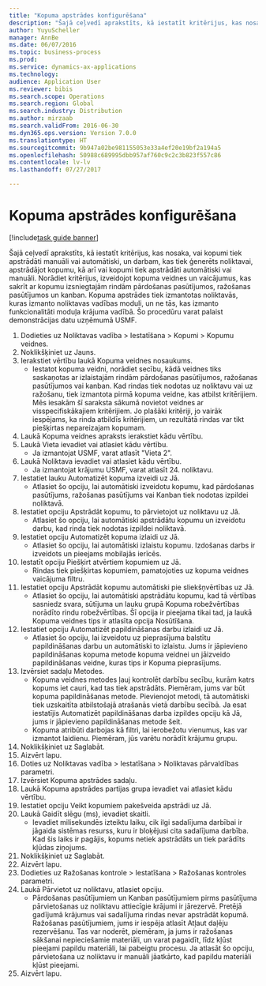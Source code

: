 ```yaml
--- 
title: "Kopuma apstrādes konfigurēšana"
description: "Šajā ceļvedī aprakstīts, kā iestatīt kritērijus, kas nosaka, vai kopumi tiek apstrādāti manuāli vai automātiski, un darbam, kas tiek ģenerēts noliktavai, apstrādājot kopumu, kā arī vai kopumi tiek apstrādāti automātiski vai manuāli."
author: YuyuScheller
manager: AnnBe
ms.date: 06/07/2016
ms.topic: business-process
ms.prod: 
ms.service: dynamics-ax-applications
ms.technology: 
audience: Application User
ms.reviewer: bibis
ms.search.scope: Operations
ms.search.region: Global
ms.search.industry: Distribution
ms.author: mirzaab
ms.search.validFrom: 2016-06-30
ms.dyn365.ops.version: Version 7.0.0
ms.translationtype: HT
ms.sourcegitcommit: 9b947a02be981155053e33a4ef20e19bf2a194a5
ms.openlocfilehash: 50988c689995dbb957af760c9c2c3b823f557c86
ms.contentlocale: lv-lv
ms.lasthandoff: 07/27/2017

---
```

# <a name="configure-wave-processing"></a>Kopuma apstrādes konfigurēšana

[!include[task guide banner](../../includes/task-guide-banner.md)]

Šajā ceļvedī aprakstīts, kā iestatīt kritērijus, kas nosaka, vai kopumi tiek apstrādāti manuāli vai automātiski, un darbam, kas tiek ģenerēts noliktavai, apstrādājot kopumu, kā arī vai kopumi tiek apstrādāti automātiski vai manuāli. Norādiet kritērijus, izveidojot kopuma veidnes un vaicājumus, kas sakrīt ar kopumu izsniegtajām rindām pārdošanas pasūtījumos, ražošanas pasūtījumos un kanban. Kopuma apstrādes tiek izmantotas noliktavās, kuras izmanto noliktavas vadības moduli, un ne tās, kas izmanto funkcionalitāti moduļa krājuma vadībā. Šo procedūru varat palaist demonstrācijas datu uzņēmumā USMF.

1. Dodieties uz Noliktavas vadība > Iestatīšana > Kopumi > Kopumu veidnes.
2. Noklikšķiniet uz Jauns.
3. Ierakstiet vērtību laukā Kopuma veidnes nosaukums.
    * Iestatot kopuma veidni, norādiet secību, kādā veidnes tiks saskaņotas ar izlaistajām rindām pārdošanas pasūtījumos, ražošanas pasūtījumos vai kanban. Kad rindas tiek nodotas uz noliktavu vai uz ražošanu, tiek izmantota pirmā kopuma veidne, kas atbilst kritērijiem. Mēs iesakām šī saraksta sākumā novietot veidnes ar visspecifiskākajiem kritērijiem. Jo plašāki kritēriji, jo vairāk iespējams, ka rinda atbildīs kritērijiem, un rezultātā rindas var tikt piešķirtas nepareizajam kopumam.  
4. Laukā Kopuma veidnes apraksts ierakstiet kādu vērtību.
5. Laukā Vieta ievadiet vai atlasiet kādu vērtību.
    * Ja izmantojat USMF, varat atlasīt "Vieta 2".  
6. Laukā Noliktava ievadiet vai atlasiet kādu vērtību.
    * Ja izmantojat krājumu USMF, varat atlasīt 24. noliktavu.  
7. Iestatiet lauku Automatizēt kopuma izveidi uz Jā.
    * Atlasiet šo opciju, lai automātiski izveidotu kopumu, kad pārdošanas pasūtījums, ražošanas pasūtījums vai Kanban tiek nodotas izpildei noliktavā.  
8. Iestatiet opciju Apstrādāt kopumu, to pārvietojot uz noliktavu uz Jā. 
    * Atlasiet šo opciju, lai automātiski apstrādātu kopumu un izveidotu darbu, kad rinda tiek nodotas izpildei noliktavā.  
9. Iestatiet opciju Automatizēt kopuma izlaidi uz Jā. 
    * Atlasiet šo opciju, lai automātiski izlaistu kopumu. Izdošanas darbs ir izveidots un pieejams mobilajās ierīcēs.  
10. Iestatīt opciju Piešķirt atvērtiem kopumiem uz Jā. 
    * Rindas tiek piešķirtas kopumiem, pamatojoties uz kopuma veidnes vaicājuma filtru.  
11. Iestatiet opciju Apstrādāt kopumu automātiski pie sliekšņvērtības uz Jā. 
    * Atlasiet šo opciju, lai automātiski apstrādātu kopumu, kad tā vērtības sasniedz svara, sūtījuma un lauku grupā Kopuma robežvērtības norādīto rindu robežvērtības. Šī opcija ir pieejama tikai tad, ja laukā Kopuma veidnes tips ir atlasīta opcija Nosūtīšana.  
12. Iestatiet opciju Automatizēt papildināšanas darbu izlaidi uz Jā. 
    * Atlasiet šo opciju, lai izveidotu uz pieprasījuma balstītu papildināšanas darbu un automātiski to izlaistu. Jums ir jāpievieno papildināšanas kopuma metode kopuma veidnei un jāizveido papildināšanas veidne, kuras tips ir Kopuma pieprasījums.  
13. Izvērsiet sadaļu Metodes.
    * Kopuma veidnes metodes ļauj kontrolēt darbību secību, kurām katrs kopums iet cauri, kad tas tiek apstrādāts. Piemēram, jums var būt kopuma papildināšanas metode. Pievienojot metodi, tā automātiski tiek uzskaitīta atbilstošajā atrašanās vietā darbību secībā. Ja esat iestatījis Automatizēt papildināšanas darba izpildes opciju kā Jā, jums ir jāpievieno papildināšanas metode šeit.  
    * Kopuma atribūti darbojas kā filtri, lai ierobežotu vienumus, kas var izmantot laidienu. Piemēram, jūs varētu norādīt krājumu grupu.  
14. Noklikšķiniet uz Saglabāt.
15. Aizvērt lapu.
16. Doties uz Noliktavas vadība > Iestatīšana > Noliktavas pārvaldības parametri.
17. Izvērsiet Kopuma apstrādes sadaļu.
18. Laukā Kopuma apstrādes partijas grupa ievadiet vai atlasiet kādu vērtību.
19. Iestatiet opciju Veikt kopumiem pakešveida apstrādi uz Jā.
20. Laukā Gaidīt slēgu (ms), ievadiet skaitli.
    * Ievadiet milisekundēs izteiktu laiku, cik ilgi sadalījuma darbībai ir jāgaida sistēmas resurss, kuru ir bloķējusi cita sadalījuma darbība. Kad šis laiks ir pagājis, kopums netiek apstrādāts un tiek parādīts kļūdas ziņojums.  
21. Noklikšķiniet uz Saglabāt.
22. Aizvērt lapu.
23. Dodieties uz Ražošanas kontrole > Iestatīšana > Ražošanas kontroles parametri.
24. Laukā Pārvietot uz noliktavu, atlasiet opciju.
    * Pārdošanas pasūtījumiem un Kanban pasūtījumiem pirms pasūtījuma pārvietošanas uz noliktavu attiecīgie krājumi ir jārezervē. Pretējā gadījumā krājumus vai sadalījuma rindas nevar apstrādāt kopumā. Ražošanas pasūtījumiem, jums ir iespēja atlasīt Atļaut daļēju rezervēšanu. Tas var noderēt, piemēram, ja jums ir ražošanas sākšanai nepieciešamie materiāli, un varat pagaidīt, līdz kļūst pieejami papildu materiāli, lai pabeigtu procesu. Ja atlasāt šo opciju, pārvietošana uz noliktavu ir manuāli jāatkārto, kad papildu materiāli kļūst pieejami.  
25. Aizvērt lapu.


